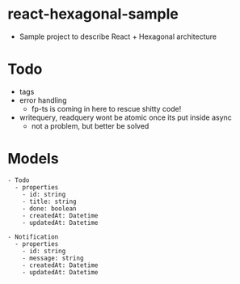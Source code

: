 # react-hexagonal-sample
- Sample project to describe React + Hexagonal architecture

# Todo
- tags
- error handling
  - fp-ts is coming in here to rescue shitty code!
- writequery, readquery wont be atomic once its put inside async
  - not a problem, but better be solved

# Models

```
- Todo
  - properties
    - id: string
    - title: string
    - done: boolean
    - createdAt: Datetime
    - updatedAt: Datetime

- Notification
  - properties
    - id: string
    - message: string
    - createdAt: Datetime
    - updatedAt: Datetime
```
